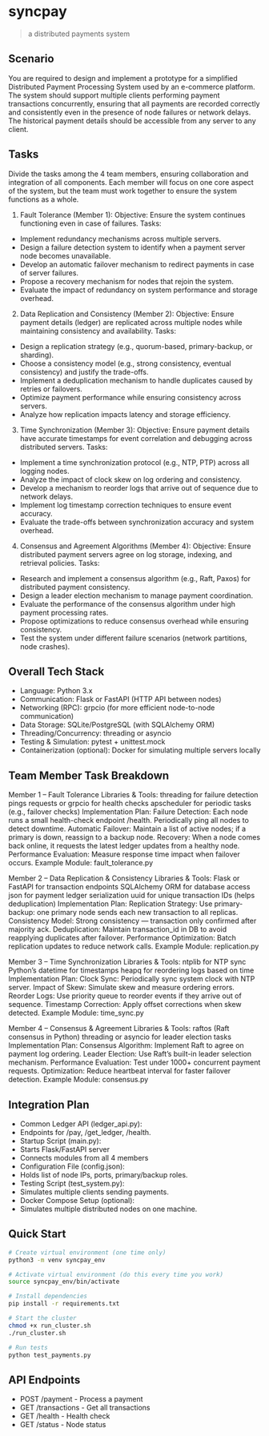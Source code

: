 # syncpay

>a distributed payments system

## Scenario
You are required to design and implement a prototype for a simplified Distributed Payment Processing System used by an e-commerce platform. The system should support multiple clients performing payment transactions concurrently, ensuring that all payments are recorded correctly and consistently even in the presence of node failures or network delays. The historical payment details should be accessible from any server to any client. 

 
## Tasks
Divide the tasks among the 4 team members, ensuring collaboration and integration of all components. Each member will focus on one core aspect of the system, but the team must work together to ensure the system functions as a whole.

1. Fault Tolerance (Member 1):
Objective: Ensure the system continues functioning even in case of failures.
Tasks:
- Implement redundancy mechanisms across multiple servers.
- Design a failure detection system to identify when a payment server node becomes unavailable.
- Develop an automatic failover mechanism to redirect payments in case of server failures.
- Propose a recovery mechanism for nodes that rejoin the system.
- Evaluate the impact of redundancy on system performance and storage overhead.
  
2. Data Replication and Consistency (Member 2):
Objective: Ensure payment details (ledger) are replicated across multiple nodes while maintaining consistency and availability.
Tasks:
- Design a replication strategy (e.g., quorum-based, primary-backup, or sharding).
- Choose a consistency model (e.g., strong consistency, eventual consistency) and justify the trade-offs.
- Implement a deduplication mechanism to handle duplicates caused by retries or failovers.
- Optimize payment performance while ensuring consistency across servers.
- Analyze how replication impacts latency and storage efficiency.
  
3. Time Synchronization (Member 3):
Objective: Ensure payment details have accurate timestamps for event correlation and debugging across distributed servers.
Tasks:
- Implement a time synchronization protocol (e.g., NTP, PTP) across all logging nodes.
- Analyze the impact of clock skew on log ordering and consistency.
- Develop a mechanism to reorder logs that arrive out of sequence due to network delays.
- Implement log timestamp correction techniques to ensure event accuracy.
- Evaluate the trade-offs between synchronization accuracy and system overhead.
  
4. Consensus and Agreement Algorithms (Member 4):
Objective: Ensure distributed payment servers agree on log storage, indexing, and retrieval policies.
Tasks:
- Research and implement a consensus algorithm (e.g., Raft, Paxos) for distributed payment consistency.
- Design a leader election mechanism to manage payment coordination.
- Evaluate the performance of the consensus algorithm under high payment processing rates.
- Propose optimizations to reduce consensus overhead while ensuring consistency.
- Test the system under different failure scenarios (network partitions, node crashes).

## Overall Tech Stack
  
- Language: Python 3.x
- Communication: Flask or FastAPI (HTTP API between nodes)
- Networking (RPC): grpcio (for more efficient node-to-node communication)
- Data Storage: SQLite/PostgreSQL (with SQLAlchemy ORM)
- Threading/Concurrency: threading or asyncio
- Testing & Simulation: pytest + unittest.mock
- Containerization (optional): Docker for simulating multiple servers locally

## Team Member Task Breakdown

Member 1 – Fault Tolerance
Libraries & Tools:
threading for failure detection pings
requests or grpcio for health checks
apscheduler for periodic tasks (e.g., failover checks)
Implementation Plan:
Failure Detection:
Each node runs a small health-check endpoint /health.
Periodically ping all nodes to detect downtime.
Automatic Failover:
Maintain a list of active nodes; if a primary is down, reassign to a backup node.
Recovery:
When a node comes back online, it requests the latest ledger updates from a healthy node.
Performance Evaluation:
Measure response time impact when failover occurs.
Example Module: fault_tolerance.py

Member 2 – Data Replication & Consistency
Libraries & Tools:
Flask or FastAPI for transaction endpoints
SQLAlchemy ORM for database access
json for payment ledger serialization
uuid for unique transaction IDs (helps deduplication)
Implementation Plan:
Replication Strategy:
Use primary-backup: one primary node sends each new transaction to all replicas.
Consistency Model:
Strong consistency — transaction only confirmed after majority ack.
Deduplication:
Maintain transaction_id in DB to avoid reapplying duplicates after failover.
Performance Optimization:
Batch replication updates to reduce network calls.
Example Module: replication.py

Member 3 – Time Synchronization
Libraries & Tools:
ntplib for NTP sync
Python’s datetime for timestamps
heapq for reordering logs based on time
Implementation Plan:
Clock Sync:
Periodically sync system clock with NTP server.
Impact of Skew:
Simulate skew and measure ordering errors.
Reorder Logs:
Use priority queue to reorder events if they arrive out of sequence.
Timestamp Correction:
Apply offset corrections when skew detected.
Example Module: time_sync.py

Member 4 – Consensus & Agreement
Libraries & Tools:
raftos (Raft consensus in Python)
threading or asyncio for leader election tasks
Implementation Plan:
Consensus Algorithm:
Implement Raft to agree on payment log ordering.
Leader Election:
Use Raft’s built-in leader selection mechanism.
Performance Evaluation:
Test under 1000+ concurrent payment requests.
Optimization:
Reduce heartbeat interval for faster failover detection.
Example Module: consensus.py

## Integration Plan
- Common Ledger API (ledger_api.py):
- Endpoints for /pay, /get_ledger, /health.
- Startup Script (main.py):
- Starts Flask/FastAPI server
- Connects modules from all 4 members
- Configuration File (config.json):
- Holds list of node IPs, ports, primary/backup roles.
- Testing Script (test_system.py):
- Simulates multiple clients sending payments.
- Docker Compose Setup (optional):
- Simulates multiple distributed nodes on one machine.

## Quick Start
```bash
# Create virtual environment (one time only)
python3 -m venv syncpay_env

# Activate virtual environment (do this every time you work)
source syncpay_env/bin/activate

# Install dependencies
pip install -r requirements.txt

# Start the cluster
chmod +x run_cluster.sh
./run_cluster.sh

# Run tests
python test_payments.py
```

## API Endpoints
- POST /payment - Process a payment
- GET /transactions - Get all transactions  
- GET /health - Health check
- GET /status - Node status
